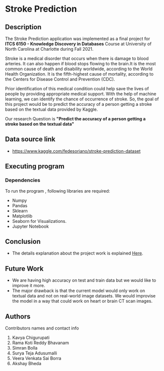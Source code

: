 # Stroke Prediction
## Description
The Stroke Prediction application was implemented as a final project for **ITCS 6150 - Knowledge Discovery in Databases** Course at University of North Carolina at Charlotte during Fall 2021.

Stroke is a medical disorder that occurs when there is damage to blood arteries. It can also happen if blood stops flowing to the brain.It is the most common cause of death and disability worldwide, according to the World Health Organization. It is the fifth-highest cause of mortality, according to the Centers for Disease Control and Prevention (CDC).

Prior identification of this medical condition could help save the lives of people by providing appropriate medical support. With the help of machine learning, we can identify the chance of occurrence of stroke. So, the goal of this project would be to predict the accuracy of a person getting a stroke based on the textual data provided by Kaggle.

Our research Question is **"Predict the accuracy of a person getting a stroke based on the textual data"**

## Data source link
* https://www.kaggle.com/fedesoriano/stroke-prediction-dataset



## Executing program
### Dependencies

To run the program , following libraries are required:

* Numpy
* Pandas
* Sklearn
* Matplotlib
* Seaborn for Visualizations.
* Jupyter Notebook
## Conclusion

* The details explanation about the project work is explained [Here](Conclusion.md).



## Future Work

* We are having high accuracy on test and train data but we would like to improve it more.
* The major drawback is that the current model would only work on textual data and not on real-world image datasets. We would improvise the model in a way that could work on heart or brain CT scan images.

## Authors

Contributors names and contact info

1. Kavya Chigurupati
2. Rama Koti Reddy Bhavanam
3. Simran Bolla
4. Surya Teja Adusumalli
5. Veera Venkata Sai Borra
6. Akshay Bheda
